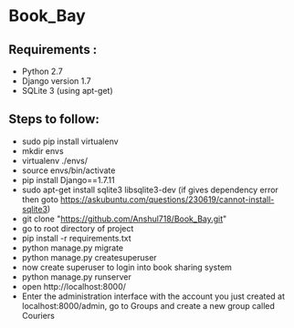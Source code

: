 # Book_Bay
## Requirements :
   * Python 2.7
   * Django version 1.7
   * SQLite 3 (using apt-get)

## Steps to follow:
  * sudo pip install virtualenv
  * mkdir envs
  * virtualenv ./envs/
  * source envs/bin/activate
  * pip install Django==1.7.11
  * sudo apt-get install sqlite3 libsqlite3-dev     (if gives dependency error then goto https://askubuntu.com/questions/230619/cannot-install-sqlite3)
  * git clone "https://github.com/Anshul718/Book_Bay.git"
  * go to root directory of project
  * pip install -r requirements.txt 
  * python manage.py migrate
  * python manage.py createsuperuser
  * now create superuser to login into book sharing system
  * python manage.py runserver
  * open http://localhost:8000/
  * Enter the administration interface with the account you just created at localhost:8000/admin, go to Groups and create a new group called Couriers

